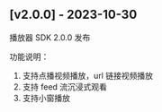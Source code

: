## [v2.0.0] - 2023-10-30

播放器 SDK 2.0.0 发布

功能说明：
1. 支持点播视频播放，url 链接视频播放
2. 支持 feed 流沉浸式观看
3. 支持小窗播放